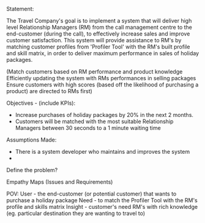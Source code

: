 Statement:

The Travel Company's goal is to implement a system that will deliver high level Relationship Managers (RM) from the call management centre to the end-customer (during the call), to effectively increase sales and improve customer satisfaction. This system will provide assistance to RM's by matching customer profiles from 'Profiler Tool' with the RM's built profile and skill matrix, in order to deliver maximum performance in sales of holiday packages. 




(Match customers based on RM performance and product knowledge 
Efficiently updating the system with RMs performances in selling packages
Ensure customers with high scores (based off the likelihood of purchasing a product) are directed to RMs first) 

Objectives - (include KPIs):  

- Increase purchases of holiday packages by 20% in the next 2 months. 
- Customers will be matched with the most suitable Relationship Managers between 30 seconds to a 1 minute waiting time 


Assumptions Made:
- There is a system developer who maintains and improves the system
- 


Define the problem? 


Empathy Maps (Issues and Requirements) 

POV:
User - the end-customer (or potential customer) that wants to purchase a holiday package 
Need - to match the Profiler Tool with the RM's profile and skills matrix 
Insight - customer's need RM's with rich knowledge (eg. particular destination they are wanting to travel to) 

